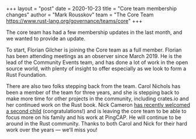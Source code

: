 +++
layout = "post"
date = 2020-10-23
title = "Core team membership changes"
author = "Mark Rousskov"
team = "The Core Team <https://www.rust-lang.org/governance/teams/core>"
+++

The core team has had a few membership updates in the last month, and we wanted to provide an update.

To start, Florian Gilcher is joining the Core team as a full member. Florian has been attending meetings as an observer since March 2019. He is the lead of the Community Events team, and has done a lot of work in the open source world, with plenty of insight to offer especially as we look to form a Rust Foundation.

There are also two folks stepping back from the team. Carol Nichols has been a member of the team for three years, and she is stepping back to make more time for other projects in the community, including crates.io and her continued work on the Rust book. Nick Cameron [has recently welcomed a second child](https://www.ncameron.org/blog/leaving-the-rust-core-team/) (congratulations!) and is leaving the core team to be able to focus more on his family and his work at PingCAP. He will continue to be around in the Rust community. Thanks to both Carol and Nick for their hard work over the years — we’ll miss you!
